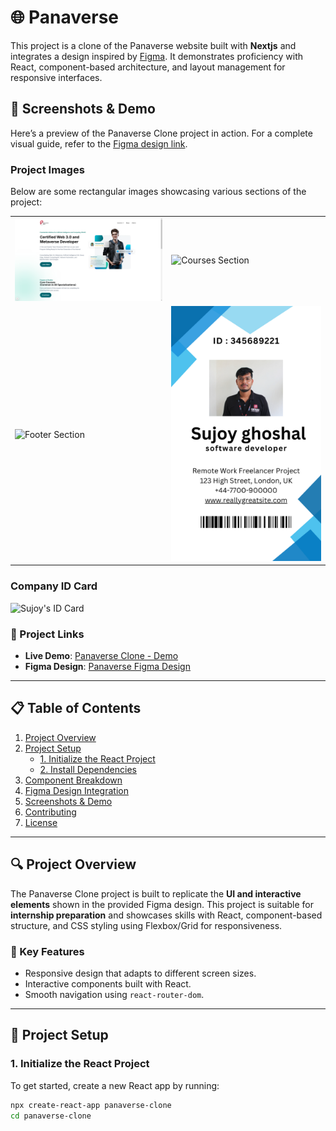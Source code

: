 # 🌐 Panaverse

This project is a clone of the Panaverse website built with **Nextjs** and integrates a design inspired by [Figma](https://www.figma.com/design/d85Qhq3DcaZaamPRmvkZ9P/Panaverse-Clone?node-id=1-23&node-type=frame&t=HzElex8z9vZ4cjjH-0-). It demonstrates proficiency with React, component-based architecture, and layout management for responsive interfaces.

## 📸 Screenshots & Demo

Here’s a preview of the Panaverse Clone project in action. For a complete visual guide, refer to the [Figma design link](https://www.figma.com/design/d85Qhq3DcaZaamPRmvkZ9P/Panaverse-Clone?node-id=1-23&node-type=frame&t=HzElex8z9vZ4cjjH-0-).

### Project Images

Below are some rectangular images showcasing various sections of the project:

<table>
<tr>
    <td>
        <img src="./dashboard.png" alt="Dashboard Screenshot" width="600" />
    </td>
    <td>
        <img src="https://via.placeholder.com/600x300" alt="Courses Section" width="600" />
    </td>
</tr>
<tr>
    <td>
        <img src="https://via.placeholder.com/600x300" alt="Footer Section" width="600" />
    </td>
    <td>
        <img src="./idcard.png" alt="Sujoy's ID Card" width="600" />
    </td>
</tr>
</table>

### Company ID Card

![Sujoy's ID Card](https://via.placeholder.com/300x200)

### 🔗 Project Links
- **Live Demo**: [Panaverse Clone - Demo](#)
- **Figma Design**: [Panaverse Figma Design](https://www.figma.com/design/d85Qhq3DcaZaamPRmvkZ9P/Panaverse-Clone?node-id=1-23&node-type=frame&t=HzElex8z9vZ4cjjH-0-)

---

## 📋 Table of Contents
1. [Project Overview](#-project-overview)
2. [Project Setup](#-project-setup)
   - [1. Initialize the React Project](#1-initialize-the-react-project)
   - [2. Install Dependencies](#2-install-dependencies)
3. [Component Breakdown](#-component-breakdown)
4. [Figma Design Integration](#-figma-design-integration)
5. [Screenshots & Demo](#-screenshots--demo)
6. [Contributing](#-contributing)
7. [License](#-license)

---

## 🔍 Project Overview

The Panaverse Clone project is built to replicate the **UI and interactive elements** shown in the provided Figma design. This project is suitable for **internship preparation** and showcases skills with React, component-based structure, and CSS styling using Flexbox/Grid for responsiveness.

### 🔧 Key Features
- Responsive design that adapts to different screen sizes.
- Interactive components built with React.
- Smooth navigation using `react-router-dom`.

---

## 🚀 Project Setup

### 1. Initialize the React Project

To get started, create a new React app by running:
```bash
npx create-react-app panaverse-clone
cd panaverse-clone
